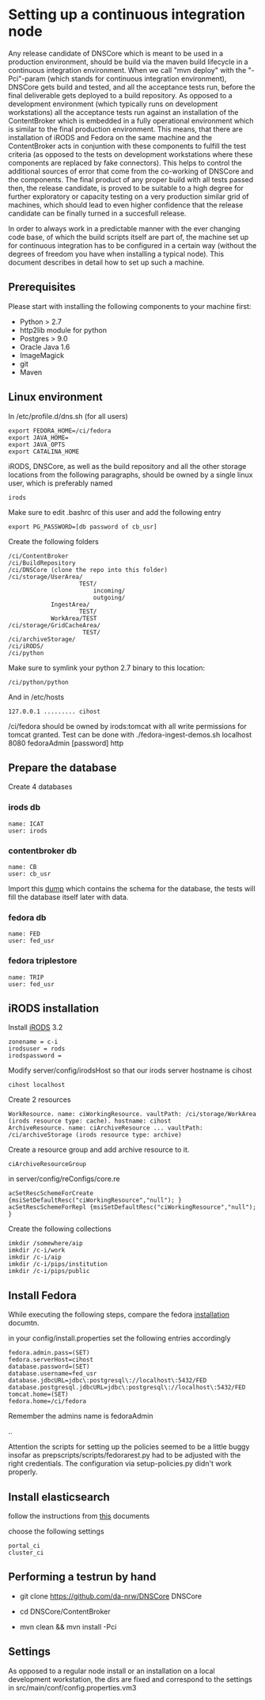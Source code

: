 # Setting up a continuous integration node

Any release candidate of DNSCore which is meant to be used in 
a production environment, should be build via the maven build lifecycle 
in a continuous integration environment. When we call "mvn deploy" with the "-Pci"-param 
(which stands for continuous integration environment), DNSCore gets build and tested,
and all the acceptance tests run, before the final deliverable gets deployed to a build repository.
As opposed to a development environment (which typically runs on development workstations) all the 
acceptance tests run against an installation of the ContentBroker which is embedded in a fully
operational environment which is similar to the final production environment. This means, that
there are installation of iRODS and Fedora on the same machine and the ContentBroker acts in conjuntion
with these components to fulfill the test criteria (as opposed to the tests on development workstations where
these components are replaced by fake connectors). This helps to control the additional sources of error
that come from the co-working of DNSCore and the components. The final product of any proper build with
all tests passed then, the release candidate, is proved to be suitable to a high degree for further exploratory
or capacity testing on a very production similar grid of machines, which should lead to even higher confidence that
the release candidate can be finally turned in a succesfull release.

In order to always work in a predictable manner with the ever changing code base, of which the build scripts itself
are part of, the machine set up for continuous integration has to be configured in a certain way (without the degrees
of freedom you have when installing a typical node). 
This document describes in detail how to set up such a machine.

## Prerequisites

Please start with installing the following components to your machine first:

* Python > 2.7
* http2lib module for python
* Postgres > 9.0
* Oracle Java 1.6
* ImageMagick
* git
* Maven

## Linux environment

In /etc/profile.d/dns.sh (for all users)

    export FEDORA_HOME=/ci/fedora
    export JAVA_HOME=
    export JAVA_OPTS
    export CATALINA_HOME

iRODS, DNSCore, as well as the build repository and all the other storage locations from the
following paragraphs, should be owned by a single linux user, which is preferably named

    irods
    
Make sure to edit .bashrc of this user and add the following entry
    
    export PG_PASSWORD=[db password of cb_usr]

Create the following folders

    /ci/ContentBroker
    /ci/BuildRepository
    /ci/DNSCore (clone the repo into this folder)
    /ci/storage/UserArea/
                        TEST/
                            incoming/
                            outgoing/
                IngestArea/
                        TEST/
                WorkArea/TEST
    /ci/storage/GridCacheArea/
                         TEST/
    /ci/archiveStorage/
    /ci/iRODS/
    /ci/python
                         
Make sure to symlink your python 2.7 binary to this location:

    /ci/python/python

And in /etc/hosts

    127.0.0.1 ......... cihost
    
/ci/fedora should be owned by irods:tomcat with all write permissions for tomcat granted.
Test can be done with ./fedora-ingest-demos.sh localhost 8080 fedoraAdmin [password] http
    

## Prepare the database

Create 4 databases

### irods db

    name: ICAT
    user: irods

### contentbroker db

    name: CB
    user: cb_usr

Import this [dump](../conf/postgres_schema.dump) which contains
the schema for the database, the tests will fill the database itself later with data.

### fedora db

    name: FED
    user: fed_usr

### fedora triplestore

    name: TRIP
    user: fed_usr

## iRODS installation

Install [iRODS](https://github.com/da-nrw/DNSCore/blob/master/ContentBroker/src/main/markdown/installation_irods.md) 3.2

    zonename = c-i
    irodsuser = rods
    irodspassword = 
    
Modify server/config/irodsHost so that our irods server hostname is cihost

    cihost localhost

Create 2 resources 

    WorkResource. name: ciWorkingResource. vaultPath: /ci/storage/WorkArea (irods resource type: cache). hostname: cihost
    ArchiveResource. name: ciArchiveResource ... vaultPath: /ci/archiveStorage (irods resource type: archive)

Create a resource group and add archive resource to it.

    ciArchiveResourceGroup 

in server/config/reConfigs/core.re

    acSetRescSchemeForCreate {msiSetDefaultResc("ciWorkingResource","null"); }
    acSetRescSchemeForRepl {msiSetDefaultResc("ciWorkingResource","null"); }

Create the following collections

    imkdir /somewhere/aip
    imkdir /c-i/work
    imkdir /c-i/aip
    imkdir /c-i/pips/institution
    imkdir /c-i/pips/public

## Install Fedora

While executing the following steps, compare the fedora [installation](https://github.com/da-nrw/prepscripts/blob/master/doc/install_fedora.md) documtn.

in your config/install.properties set the following entries accordingly

    fedora.admin.pass=(SET)
    fedora.serverHost=cihost
    database.password=(SET)
    database.username=fed_usr
    database.jdbcURL=jdbc\:postgresql\://localhost\:5432/FED
    database.postgresql.jdbcURL=jdbc\:postgresql\://localhost\:5432/FED
    tomcat.home=(SET)
    fedora.home=/ci/fedora

Remember the admins name is fedoraAdmin

..

Attention the scripts for setting up the policies seemed to be a little buggy insofar
as prepscripts/scripts/fedorarest.py had to be adjusted with the right credentials.
The configuration via setup-policies.py didn't work properly.

## Install elasticsearch

follow the instructions from [this](https://github.com/da-nrw/prepscripts/blob/master/doc/install_elasticsearch.md) documents

choose the following settings

    portal_ci
    cluster_ci


## Performing a testrun by hand

* git clone https://github.com/da-nrw/DNSCore DNSCore

* cd DNSCore/ContentBroker

* mvn clean && mvn install -Pci

## Settings

As opposed to a regular node install or an installation on a local development workstation,
the dirs are fixed and correspond to the settings in src/main/conf/config.properties.vm3





